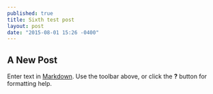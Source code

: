 ```yaml
---
published: true
title: Sixth test post
layout: post
date: "2015-08-01 15:26 -0400"
---
```


## A New Post

Enter text in [Markdown](http://daringfireball.net/projects/markdown/). Use the toolbar above, or click the **?** button for formatting help.

